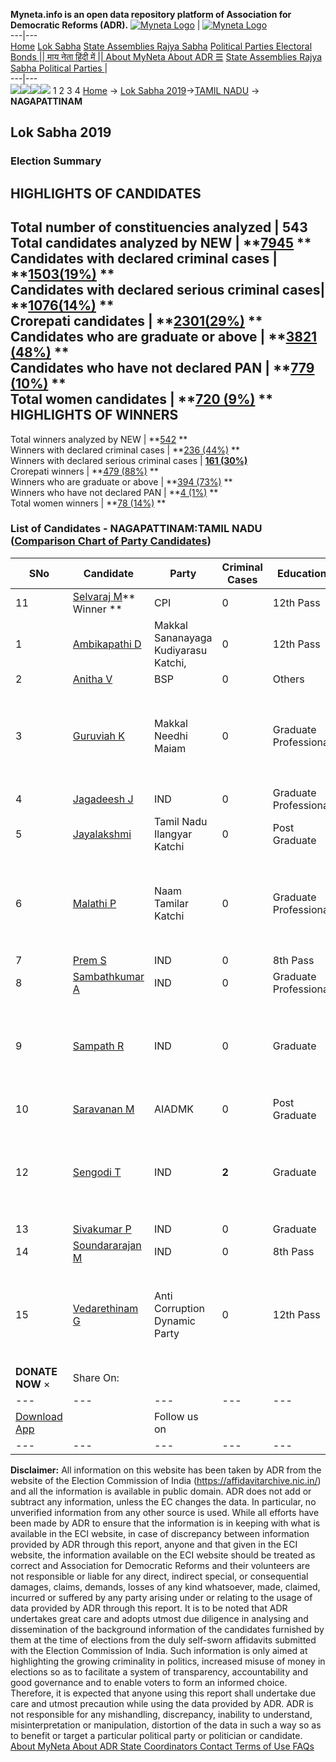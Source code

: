 **Myneta.info is an open data repository platform of Association for Democratic Reforms (ADR).**
[![Myneta Logo](https://www.myneta.info/lib/img/myneta-logo.png)](https://www.myneta.info/) | [![Myneta Logo](https://www.myneta.info/lib/img/adr-logo.png)](https://adrindia.org)  
---|---  
[Home](https://www.myneta.info/) [Lok Sabha](https://www.myneta.info/#ls "Lok Sabha") [ State Assemblies ](https://www.myneta.info/#sa "State Assemblies") [Rajya Sabha](https://www.myneta.info/#rs "Rajya Sabha") [Political Parties ](https://www.myneta.info/party "Political Parties") [ Electoral Bonds ](https://www.myneta.info/electoral_bonds "Electoral Bonds") [ || माय नेता हिंदी में || ](https://translate.google.co.in/translate?prev=hp&hl=en&js=y&u=www.myneta.info&sl=en&tl=hi&history_state0=) [ About MyNeta ](https://adrindia.org/content/about-myneta) [ About ADR ](https://adrindia.org/about-adr/who-we-are) [☰](javascript:void\(0\))
[ State Assemblies ](https://www.myneta.info/#sa "State Assemblies") [ Rajya Sabha ](https://www.myneta.info/#rs "Rajya Sabha") [ Political Parties ](https://www.myneta.info/party "Political Parties")
|   
---|---  
![](https://www.myneta.info/lib/img/banner/banner-1.png)![](https://www.myneta.info/lib/img/banner/banner-2.png)![](https://www.myneta.info/lib/img/banner/banner-3.png)![](https://www.myneta.info/lib/img/banner/banner-4.png)
1  2  3  4 
[Home](https://www.myneta.info/) → [Lok Sabha 2019](https://www.myneta.info/LokSabha2019/)→[TAMIL NADU](https://www.myneta.info/LokSabha2019/index.php?action=show_constituencies&state_id=55) → **NAGAPATTINAM**
### 
## Lok Sabha 2019
###  Election Summary 
HIGHLIGHTS OF CANDIDATES  
---  
Total number of constituencies analyzed |  543   
Total candidates analyzed by NEW | **[7945](https://www.myneta.info/LokSabha2019/index.php?action=summary&subAction=candidates_analyzed&sort=candidate#summary) **  
Candidates with declared criminal cases | **[1503(19%)](https://www.myneta.info/LokSabha2019/index.php?action=summary&subAction=crime&sort=candidate#summary) **  
Candidates with declared serious criminal cases| **[1076(14%)](https://www.myneta.info/LokSabha2019/index.php?action=summary&subAction=serious_crime&sort=candidate#summary) **  
Crorepati candidates | **[2301(29%)](https://www.myneta.info/LokSabha2019/index.php?action=summary&subAction=crorepati&sort=candidate#summary) **  
Candidates who are graduate or above | **[3821 (48%)](https://www.myneta.info/LokSabha2019/index.php?action=summary&subAction=education&sort=candidate#summary) **  
Candidates who have not declared PAN | **[779 (10%)](https://www.myneta.info/LokSabha2019/index.php?action=summary&subAction=without_pan&sort=candidate#summary) **  
Total women candidates | **[720 (9%)](https://www.myneta.info/LokSabha2019/index.php?action=summary&subAction=women_candidate&sort=candidate#summary) **  
HIGHLIGHTS OF WINNERS  
---  
Total winners analyzed by NEW | **[542](https://www.myneta.info/LokSabha2019/index.php?action=summary&subAction=winner_analyzed&sort=candidate#summary) **  
Winners with declared criminal cases | **[236 (44%)](https://www.myneta.info/LokSabha2019/index.php?action=summary&subAction=winner_crime&sort=candidate#summary) **  
Winners with declared serious criminal cases | **[161 (30%)](https://www.myneta.info/LokSabha2019/index.php?action=summary&subAction=winner_serious_crime&sort=candidate#summary)**  
Crorepati winners | **[479 (88%)](https://www.myneta.info/LokSabha2019/index.php?action=summary&subAction=winner_crorepati&sort=candidate#summary) **  
Winners who are graduate or above | **[394 (73%)](https://www.myneta.info/LokSabha2019/index.php?action=summary&subAction=winner_education&sort=candidate#summary) **  
Winners who have not declared PAN | **[4 (1%)](https://www.myneta.info/LokSabha2019/index.php?action=summary&subAction=winner_without_pan&sort=candidate#summary) **  
Total women winners | **[78 (14%)](https://www.myneta.info/LokSabha2019/index.php?action=summary&subAction=winner_women&sort=candidate#summary) **  
### List of Candidates - NAGAPATTINAM:TAMIL NADU ([Comparison Chart of Party Candidates](https://www.myneta.info/LokSabha2019/comparisonchart.php?constituency_id=836))
SNo | Candidate| Party| Criminal Cases| Education| Age| Total Assets| Liabilities  
---|---|---|---|---|---|---|---  
11  | [Selvaraj M](https://www.myneta.info/LokSabha2019/candidate.php?candidate_id=8133)** Winner ** | CPI | 0 | 12th Pass| 63 | Rs 45,72,837 ~ 45 Lacs+ | Rs 12,51,381 ~ 12 Lacs+  
1  | [Ambikapathi D](https://www.myneta.info/LokSabha2019/candidate.php?candidate_id=8134) | Makkal Sananayaga Kudiyarasu Katchi, | 0 | 12th Pass| 39 | Rs 87,000 ~ 87 Thou+ | Rs 0 ~   
2  | [Anitha V](https://www.myneta.info/LokSabha2019/candidate.php?candidate_id=8131) | BSP | 0 | Others| 37 | Rs 15,21,000 ~ 15 Lacs+ | Rs 0 ~   
3  | [Guruviah K](https://www.myneta.info/LokSabha2019/candidate.php?candidate_id=8135) | Makkal Needhi Maiam | 0 | Graduate Professional| 61 | ![](https://myneta.info/image_v2.php?myneta_folder=LokSabha2019&candidate_id=8135&col=ta) | ![](https://myneta.info/image_v2.php?myneta_folder=LokSabha2019&candidate_id=8135&col=lia)  
4  | [Jagadeesh J](https://www.myneta.info/LokSabha2019/candidate.php?candidate_id=8145) | IND | 0 | Graduate Professional| 27 | Rs 3,15,500 ~ 3 Lacs+ | Rs 0 ~   
5  | [Jayalakshmi](https://www.myneta.info/LokSabha2019/candidate.php?candidate_id=8138) | Tamil Nadu Ilangyar Katchi | 0 | Post Graduate| 30 | Rs 1,76,000 ~ 1 Lacs+ | Rs 11,000 ~ 11 Thou+  
6  | [Malathi P](https://www.myneta.info/LokSabha2019/candidate.php?candidate_id=8136) | Naam Tamilar Katchi | 0 | Graduate Professional| 25 | ![](https://myneta.info/image_v2.php?myneta_folder=LokSabha2019&candidate_id=8136&col=ta) | ![](https://myneta.info/image_v2.php?myneta_folder=LokSabha2019&candidate_id=8136&col=lia)  
7  | [Prem S](https://www.myneta.info/LokSabha2019/candidate.php?candidate_id=8144) | IND | 0 | 8th Pass| 38 | Rs 1,01,682 ~ 1 Lacs+ | Rs 0 ~   
8  | [Sambathkumar A](https://www.myneta.info/LokSabha2019/candidate.php?candidate_id=8140) | IND | 0 | Graduate Professional| 39 | Rs 21,000 ~ 21 Thou+ | Rs 0 ~   
9  | [Sampath R](https://www.myneta.info/LokSabha2019/candidate.php?candidate_id=8139) | IND | 0 | Graduate| 57 | ![](https://myneta.info/image_v2.php?myneta_folder=LokSabha2019&candidate_id=8139&col=ta) | ![](https://myneta.info/image_v2.php?myneta_folder=LokSabha2019&candidate_id=8139&col=lia)  
10  | [Saravanan M](https://www.myneta.info/LokSabha2019/candidate.php?candidate_id=8132) | AIADMK | 0 | Post Graduate| 41 | Rs 1,84,92,618 ~ 1 Crore+ | Rs 14,29,090 ~ 14 Lacs+  
12  | [Sengodi T](https://www.myneta.info/LokSabha2019/candidate.php?candidate_id=8142) | IND | **2** | Graduate| 36 | ![](https://myneta.info/image_v2.php?myneta_folder=LokSabha2019&candidate_id=8142&col=ta) | ![](https://myneta.info/image_v2.php?myneta_folder=LokSabha2019&candidate_id=8142&col=lia)  
13  | [Sivakumar P](https://www.myneta.info/LokSabha2019/candidate.php?candidate_id=10910) | IND | 0 | Graduate| 44 | Rs 1,28,000 ~ 1 Lacs+ | Rs 49,000 ~ 49 Thou+  
14  | [Soundararajan M](https://www.myneta.info/LokSabha2019/candidate.php?candidate_id=8143) | IND | 0 | 8th Pass| 62 | Rs 1,72,000 ~ 1 Lacs+ | Rs 0 ~   
15  | [Vedarethinam G](https://www.myneta.info/LokSabha2019/candidate.php?candidate_id=8137) | Anti Corruption Dynamic Party | 0 | 12th Pass| 50 | ![](https://myneta.info/image_v2.php?myneta_folder=LokSabha2019&candidate_id=8137&col=ta) | ![](https://myneta.info/image_v2.php?myneta_folder=LokSabha2019&candidate_id=8137&col=lia)  
|  **DONATE NOW** × |  Share On:  | [](https://api.whatsapp.com/send?text=https%3A%2F%2Fmyneta.info%2Fpunjab2022%2Findex.php%3Faction%3Dshow_constituencies%26state_id%3D19) | [](https://www.facebook.com/sharer/sharer.php?u=https%3A%2F%2Fmyneta.info%2Fpunjab2022%2Findex.php%3Faction%3Dshow_constituencies%26state_id%3D19) | [](https://twitter.com/share?url=https%3A%2F%2Fmyneta.info%2Fpunjab2022%2Findex.php%3Faction%3Dshow_constituencies%26state_id%3D19)  
---|---|---|---|---  
| [ Download App ](https://play.google.com/store/apps/details?id=com.webrosoft.myneta1&pcampaignid=pcampaignidMKT-Other-global-all-co-prtnr-py-PartBadge-Mar2515-1) | [](https://play.google.com/store/apps/details?id=com.webrosoft.myneta1&pcampaignid=pcampaignidMKT-Other-global-all-co-prtnr-py-PartBadge-Mar2515-1) |  Follow us on  | [](https://www.facebook.com/adrindia.org/) | [](https://twitter.com/adrspeaks) | [](https://groups.google.com/g/national-election-watch?hl=en&pli=1) | [](https://www.instagram.com/adrspeaks/) | [](https://www.youtube.com/user/adrspeaks) | [](https://sharechat.com/profile/adrspeaks)  
---|---|---|---|---|---|---|---|---  
**Disclaimer:** All information on this website has been taken by ADR from the website of the Election Commission of India (https://affidavitarchive.nic.in/) and all the information is available in public domain. ADR does not add or subtract any information, unless the EC changes the data. In particular, no unverified information from any other source is used. While all efforts have been made by ADR to ensure that the information is in keeping with what is available in the ECI website, in case of discrepancy between information provided by ADR through this report, anyone and that given in the ECI website, the information available on the ECI website should be treated as correct and Association for Democratic Reforms and their volunteers are not responsible or liable for any direct, indirect special, or consequential damages, claims, demands, losses of any kind whatsoever, made, claimed, incurred or suffered by any party arising under or relating to the usage of data provided by ADR through this report. It is to be noted that ADR undertakes great care and adopts utmost due diligence in analysing and dissemination of the background information of the candidates furnished by them at the time of elections from the duly self-sworn affidavits submitted with the Election Commission of India. Such information is only aimed at highlighting the growing criminality in politics, increased misuse of money in elections so as to facilitate a system of transparency, accountability and good governance and to enable voters to form an informed choice. Therefore, it is expected that anyone using this report shall undertake due care and utmost precaution while using the data provided by ADR. ADR is not responsible for any mishandling, discrepancy, inability to understand, misinterpretation or manipulation, distortion of the data in such a way so as to benefit or target a particular political party or politician or candidate. 
[ About MyNeta ](https://adrindia.org/content/about-myneta) [ About ADR ](https://adrindia.org/about-adr/who-we-are) [ State Coordinators ](https://adrindia.org/about-adr/state-coordinators) [ Contact ](https://adrindia.org/contact-us) [ Terms of Use ](https://adrindia.org/content/adr-terms-use) [ FAQs ](https://adrindia.org/content/faqs)
